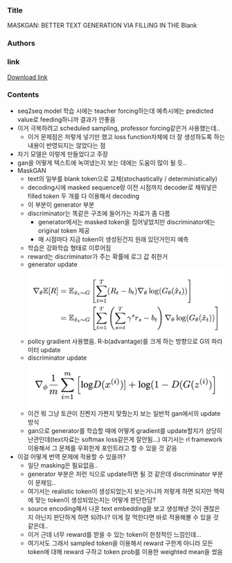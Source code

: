 ### Title
MASKGAN: BETTER TEXT GENERATION VIA FILLING IN THE Blank

### Authors


### link
[Download link](https://arxiv.org/pdf/1801.07736.pdf)

### Contents
- seq2seq model 학습 시에는 teacher forcing하는데 예측시에는 predicted value로 feeding하니까 결과가 안좋음
- 이거 극복하려고 scheduled sampling, professor forcing같은거 사용했는데..
    - 이거 문제점은 저렇게 넣기만 했고 loss function자체에 더 잘 생성하도록 하는 내용이 반영되지는 않았다는 점
- 자기 모델은 이렇게 만들었다고 주장
- gan을 어떻게 텍스트에 녹여냈는지 보는 데에는 도움이 많이 될 듯..
- MaskGAN
    - text의 일부를 blank token으로 교체(stochastically / deterministically)
    - decoding시에 masked sequence랑 이전 시점까지 decoder로 채워넣은 filled token 두 개를 다 이용해서 decoding
    - 이 부분이 generator 부분
    - discriminator는 똑같은 구조에 들어가는 자료가 좀 다름
        - generator에서는 masked token을 집어넣었지만 discriminator에는 original token 제공
        - 매 시점마다 지금 token이 생성된건지 원래 있던거인지 예측
    - 학습은 강화학습 형태로 이루어짐
    - reward는 discriminator가 주는 확률에 로그 값 취한거
    - generator update
    ![image](../image/180127_1.png)
    - policy gradient 사용했음. R-b(advantage)를 크게 하는 방향으로 G의 파라미터 update
    - discriminator update
    ![image](../image/180127_2.png)
    - 이건 뭐 그냥 토큰이 진짠지 가짠지 맞췄는지 보는 일반적 gan에서의 update방식
    - gan으로 generator를 학습할 때에 어떻게 gradient를 update할지가 상당히 난관인데(text자료는 softmax loss같은게 잘안됨...) 여기서는 rl framework 이용해서 그 문제를 우회한게 포인트라고 할 수 있을 것 같음
- 이걸 어떻게 번역 문제에 적용할 수 있을까?
    - 일단 masking은 필요없음..
    - generator 부분은 저런 식으로 update하면 될 것 같은데 discriminator 부분이 문제임..
    - 여기서는 realistic token이 생성되었는지 보는거니까 저렇게 하면 되지만 맥락에 맞는 token이 생성되었는지는 어떻게 판단한담?
    - source encoding해서 나온 text embedding을 보고 생성해낸 것이 괜찮은지 아닌지 판단하게 하면 되려나? 이게 잘 먹힌다면 바로 적용해볼 수 있을 것 같은데..
    - 이거 근데 너무 reward를 받을 수 있는 token이 한정적인 느낌인데...
    - 여기서도 그래서 sampled token을 이용해서 reward 구한게 아니라 모든 token에 대해 reward 구하고 token prob를 이용한 weighted mean을 썼음
